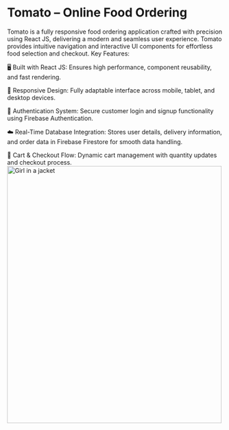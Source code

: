 <h1>Tomato – Online Food Ordering</h1>

Tomato is a fully responsive food ordering application crafted with precision using React JS, delivering a modern and seamless user experience. Tomato provides intuitive navigation and interactive UI components for effortless food selection and checkout.
Key Features:

🖥️ Built with React JS: Ensures high performance, component reusability, and fast rendering.

📱 Responsive Design: Fully adaptable interface across mobile, tablet, and desktop devices.

🔐 Authentication System: Secure customer login and signup functionality using Firebase Authentication.

☁️ Real-Time Database Integration: Stores user details, delivery information, and order data in Firebase Firestore for smooth data handling.

🛒 Cart & Checkout Flow: Dynamic cart management with quantity updates and checkout process.
<img src="https://media.licdn.com/dms/image/v2/D562DAQHahcm2s9q7mQ/profile-treasury-image-shrink_800_800/B56Zf40i8iGUAc-/0/1752226216581?e=1752836400&v=beta&t=WSiAxU4ub5K6cSHh8NP9fUqgvEVcDZvPsftPp26TW7U" alt="Girl in a jacket" width="500" height="600">
